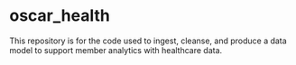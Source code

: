 # oscar_health
This repository is for the code used to ingest, cleanse, and produce a data model to support member analytics with healthcare data.
